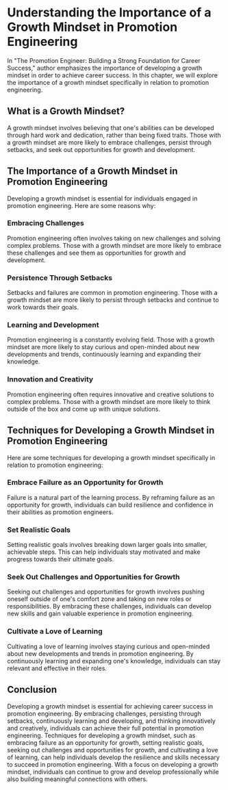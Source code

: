 Understanding the Importance of a Growth Mindset in Promotion Engineering
===========================================================================================================================================

In "The Promotion Engineer: Building a Strong Foundation for Career Success," author emphasizes the importance of developing a growth mindset in order to achieve career success. In this chapter, we will explore the importance of a growth mindset specifically in relation to promotion engineering.

What is a Growth Mindset?
-------------------------

A growth mindset involves believing that one's abilities can be developed through hard work and dedication, rather than being fixed traits. Those with a growth mindset are more likely to embrace challenges, persist through setbacks, and seek out opportunities for growth and development.

The Importance of a Growth Mindset in Promotion Engineering
-----------------------------------------------------------

Developing a growth mindset is essential for individuals engaged in promotion engineering. Here are some reasons why:

### Embracing Challenges

Promotion engineering often involves taking on new challenges and solving complex problems. Those with a growth mindset are more likely to embrace these challenges and see them as opportunities for growth and development.

### Persistence Through Setbacks

Setbacks and failures are common in promotion engineering. Those with a growth mindset are more likely to persist through setbacks and continue to work towards their goals.

### Learning and Development

Promotion engineering is a constantly evolving field. Those with a growth mindset are more likely to stay curious and open-minded about new developments and trends, continuously learning and expanding their knowledge.

### Innovation and Creativity

Promotion engineering often requires innovative and creative solutions to complex problems. Those with a growth mindset are more likely to think outside of the box and come up with unique solutions.

Techniques for Developing a Growth Mindset in Promotion Engineering
-------------------------------------------------------------------

Here are some techniques for developing a growth mindset specifically in relation to promotion engineering:

### Embrace Failure as an Opportunity for Growth

Failure is a natural part of the learning process. By reframing failure as an opportunity for growth, individuals can build resilience and confidence in their abilities as promotion engineers.

### Set Realistic Goals

Setting realistic goals involves breaking down larger goals into smaller, achievable steps. This can help individuals stay motivated and make progress towards their ultimate goals.

### Seek Out Challenges and Opportunities for Growth

Seeking out challenges and opportunities for growth involves pushing oneself outside of one's comfort zone and taking on new roles or responsibilities. By embracing these challenges, individuals can develop new skills and gain valuable experience in promotion engineering.

### Cultivate a Love of Learning

Cultivating a love of learning involves staying curious and open-minded about new developments and trends in promotion engineering. By continuously learning and expanding one's knowledge, individuals can stay relevant and effective in their roles.

Conclusion
----------

Developing a growth mindset is essential for achieving career success in promotion engineering. By embracing challenges, persisting through setbacks, continuously learning and developing, and thinking innovatively and creatively, individuals can achieve their full potential in promotion engineering. Techniques for developing a growth mindset, such as embracing failure as an opportunity for growth, setting realistic goals, seeking out challenges and opportunities for growth, and cultivating a love of learning, can help individuals develop the resilience and skills necessary to succeed in promotion engineering. With a focus on developing a growth mindset, individuals can continue to grow and develop professionally while also building meaningful connections with others.
